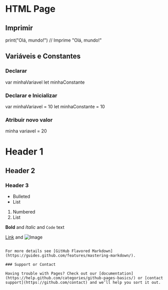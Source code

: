 # HTML Page

## Imprimir
print("Olá, mundo!")
// Imprime "Olá, mundo!"

## Variáveis e Constantes

### Declarar
var minhaVariavel
let minhaConstante

### Declarar e Inicializar
var minhaVariavel = 10
let minhaConstante = 10

### Atribuir novo valor
minha variavel = 20




# Header 1
## Header 2
### Header 3

- Bulleted
- List

1. Numbered
2. List

**Bold** and _Italic_ and `Code` text

[Link](url) and ![Image](src)
```

For more details see [GitHub Flavored Markdown](https://guides.github.com/features/mastering-markdown/).

### Support or Contact

Having trouble with Pages? Check out our [documentation](https://help.github.com/categories/github-pages-basics/) or [contact support](https://github.com/contact) and we’ll help you sort it out.
